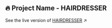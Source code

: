 ## 🔥 Project Name - HAIRDRESSER
See the live version of [HAIRDRESSER](https://imediasystem.github.io/HairDresser/) ↗️
